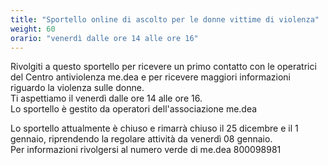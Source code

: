 ```yaml
---
title: "Sportello online di ascolto per le donne vittime di violenza"
weight: 60
orario: "venerdì dalle ore 14 alle ore 16"
---
```


Rivolgiti a questo sportello per ricevere un primo contatto con le operatrici del Centro antiviolenza me.dea e per ricevere maggiori informazioni riguardo la violenza sulle donne.  
Ti aspettiamo il venerdì dalle ore 14 alle ore 16.  
Lo sportello è gestito da operatori dell'associazione me.dea

Lo sportello attualmente è chiuso e rimarrà chiuso il 25 dicembre e il 1 gennaio, riprendendo la regolare attività da venerdì 08 gennaio.  
Per informazioni rivolgersi al numero verde di me.dea 800098981
<!--{{< chat party="violenzadomestica" operatorname="Sportello online di ascolto per le donne vittime di violenza" >}}-->
